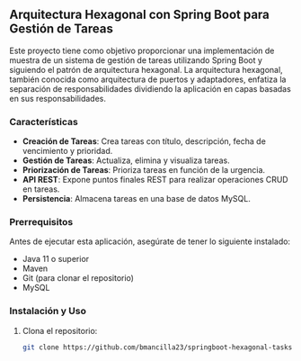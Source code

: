 ## Arquitectura Hexagonal con Spring Boot para Gestión de Tareas

Este proyecto tiene como objetivo proporcionar una implementación de muestra de un sistema de gestión de tareas utilizando Spring Boot y siguiendo el patrón de arquitectura hexagonal. La arquitectura hexagonal, también conocida como arquitectura de puertos y adaptadores, enfatiza la separación de responsabilidades dividiendo la aplicación en capas basadas en sus responsabilidades.

### Características

- **Creación de Tareas**: Crea tareas con título, descripción, fecha de vencimiento y prioridad.
- **Gestión de Tareas**: Actualiza, elimina y visualiza tareas.
- **Priorización de Tareas**: Prioriza tareas en función de la urgencia.
- **API REST**: Expone puntos finales REST para realizar operaciones CRUD en tareas.
- **Persistencia**: Almacena tareas en una base de datos MySQL.

### Prerrequisitos

Antes de ejecutar esta aplicación, asegúrate de tener lo siguiente instalado:

- Java 11 o superior
- Maven
- Git (para clonar el repositorio)
- MySQL

### Instalación y Uso

1. Clona el repositorio:

   ```bash
   git clone https://github.com/bmancilla23/springboot-hexagonal-tasks.git
